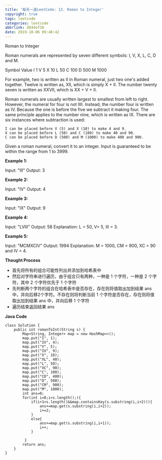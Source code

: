 ```yaml
---
title: '每天一道LeetCode: 13. Roman to Integer'
copyright: true
tags: leetcode
categories: leetcode
abbrlink: d844ef38
date: 2019-10-06 09:48:42
---
```

Roman to Integer
<!--more-->
Roman numerals are represented by seven different symbols: I, V, X, L, C, D and M.

Symbol       Value
I             1
V             5
X             10
L             50
C             100
D             500
M             1000

For example, two is written as II in Roman numeral, just two one's added together. Twelve is written as, XII, which is simply X + II. The number twenty seven is written as XXVII, which is XX + V + II.

Roman numerals are usually written largest to smallest from left to right. However, the numeral for four is not IIII. Instead, the number four is written as IV. Because the one is before the five we subtract it making four. The same principle applies to the number nine, which is written as IX. There are six instances where subtraction is used:

    I can be placed before V (5) and X (10) to make 4 and 9. 
    X can be placed before L (50) and C (100) to make 40 and 90. 
    C can be placed before D (500) and M (1000) to make 400 and 900.

Given a roman numeral, convert it to an integer. Input is guaranteed to be within the range from 1 to 3999.

**Example 1:**

Input: "III"
Output: 3

**Example 2:**

Input: "IV"
Output: 4

**Example 3:**

Input: "IX"
Output: 9

**Example 4:**

Input: "LVIII"
Output: 58
Explanation: L = 50, V= 5, III = 3.

**Example 5:**

Input: "MCMXCIV"
Output: 1994
Explanation: M = 1000, CM = 900, XC = 90 and IV = 4.

****Thought Process****


* 首先将所有的组合可能性列出并添加到哈希表中
* 然后对字符串进行遍历，由于组合只有两种，一种是 1 个字符，一种是 2 个字符，其中 2 个字符优先于 1 个字符
* 先判断两个字符的组合在哈希表中是否存在，存在则将值取出加到结果 ans 中，并向后移2个字符。不存在则将判断当前 1 个字符是否存在，存在则将值取出加到结果 ans 中，并向后移 1 个字符
* 遍历结束返回结果 ans



**Java Code**
```
class Solution {
    public int romanToInt(String s) {
        Map<String, Integer> map = new HashMap<>();
        map.put("I", 1);
        map.put("IV", 4);
        map.put("V", 5);
        map.put("IX", 9);
        map.put("X", 10);
        map.put("XL", 40);
        map.put("L", 50);
        map.put("XC", 90);
        map.put("C", 100);
        map.put("CD", 400);
        map.put("D", 500);
        map.put("CM", 900);
        map.put("M", 1000);
        int ans=0;
        for(int i=0;i<s.length();){
            if(i+1<s.length()&&map.containsKey(s.substring(i,i+2))){
                ans+=map.get(s.substring(i,i+2));
                i+=2;
            }
            else{
                ans+=map.get(s.substring(i,i+1));
                i++;
            }
            
         }
        return ans;
    }
}
```